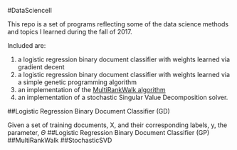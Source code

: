 #DataScienceII

This repo is a set of programs reflecting some of the data science methods and topics I learned during the fall of 2017.

Included are:
1. a logistic regression binary document classifier with weights learned via gradient decent
2. a logistic regression binary document classifier with weights learned via a simple genetic programming algorithm
3. an implementation of the [MultiRankWalk algorithm](https://lti.cs.cmu.edu/sites/default/files/research/reports/2009/cmulti09017.pdf)
4. an implementation of a stochastic Singular Value Decomposition solver.

##Logistic Regression Binary Document Classifier (GD)

Given a set of training documents, X, and their corresponding labels, y, the parameter, $\Theta$
##Logistic Regression Binary Document Classifier (GP)
##MultiRankWalk
##StochasticSVD

